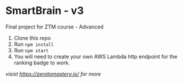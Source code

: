 # SmartBrain - v3
Final project for ZTM course - Advanced

1. Clone this repo 
2. Run `npm install`
3. Run `npm start`
4. You will need to create your own AWS Lambda http endpoint for the ranking badge to work.

*visist https://zerotomastery.io/ for more*

